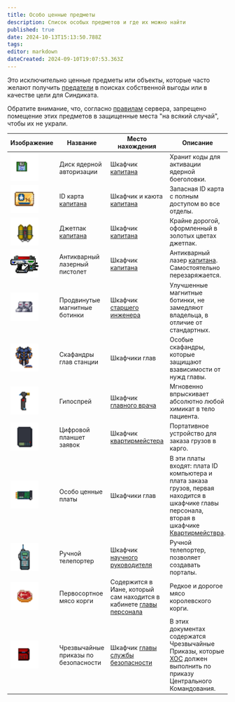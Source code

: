 ```yaml
---
title: Особо ценные предметы
description: Список особых предметов и где их можно найти
published: true
date: 2024-10-13T15:13:50.788Z
tags: 
editor: markdown
dateCreated: 2024-09-10T19:07:53.363Z
---
```


<div><p>
Это исключительно ценные предметы или объекты, которые часто желают получить <a href="/roles/traitor" class="is-internal-link is-valid-page">предатели</a>
в поисках собственной выгоды или в качестве цели для Синдиката.

Обратите внимание, что, согласно <a href="/rules" class="is-internal-link is-valid-page">правилам</a> сервера, запрещено помещение этих предметов в защищенные места "на всякий случай", чтобы их не украли.
</p>
<p>
</p>
<center>
  <table class="com">
    <thead>
      <tr>
    <th>Изображение</th>
    <th>Название</th>
    <th>Место нахождения</th>
    <th>Описание</th>
  </tr></thead>
    <tr>
        <td><img src="/guides/especiallyvaluableitems/nucleardisk.gif" alt="nucleardisk.gif" width="64" height="64"></td>
        <td>Диск ядерной авторизации</td>
        <td>Шкафчик <a href="/roles/captain" class="is-internal-link is-valid-page">капитана</a></td>
        <td>Хранит коды для активации ядерной боеголовки.</td>
    </tr>
    <tr>
        <td><img src="/guides/especiallyvaluableitems/id_card_captain.png" alt="id_card_captain.png" width="64" height="64"></td>
        <td>ID карта <a href="/roles/captain" class="is-internal-link is-valid-page">капитана</a></td>
        <td>Шкафчик и каюта <a href="/roles/captain" class="is-internal-link is-valid-page">капитана</a></td>
        <td>Запасная ID карта с полным доступом во все отделы.</td>
    </tr>
    <tr>
        <td><img src="/guides/especiallyvaluableitems/captainjetpack.png" alt="captainjetpack.png" width="64" height="64"></td>
        <td>Джетпак <a href="/roles/captain" class="is-internal-link is-valid-page">капитана</a></td>
        <td>Шкафчик <a href="/roles/captain" class="is-internal-link is-valid-page">капитана</a></td>
        <td>Крайне дорогой, оформленный в золотых цветах джетпак.</td>
    </tr>
    <tr>
        <td><img src="/guides/especiallyvaluableitems/captaingun.gif" alt="captaingun.gif" width="64" height="64"></td>
        <td>Антикварный лазерный пистолет</td>
        <td>Шкафчик <a href="/roles/captain" class="is-internal-link is-valid-page">капитана</a></td>
        <td>Антикварный лазер <a href="/roles/captain" class="is-internal-link is-valid-page">капитана</a>. Самостоятельно перезаряжается.</td>
    </tr>
    <tr>
        <td><img src="/guides/especiallyvaluableitems/advanced_magnetic_boots.png" alt="advanced_magnetic_boots.png" width="64" height="64"></td>
        <td>Продвинутые магнитные ботинки</td>
        <td>Шкафчик <a href="/roles/chiefengineer" class="is-internal-link is-valid-page">старшего инженера</a></td>
        <td>Улучшенные магнитные ботинки, не замедляют владельца, в отличие от стандартных.</td>
    </tr>
    <tr>
        <td><img src="/guides/especiallyvaluableitems/spacesuits2.gif" alt="researchdirectorspacesuit.png" width="64" height="64"></td>
        <td>Скафандры глав станции</td>
        <td>Шкафчики глав</td>
        <td>Особые скафандры, которые защищают взависимости от нужд главы.</td>
    </tr>
    <tr>
        <td><img src="/guides/especiallyvaluableitems/hypospray2.png" alt="hypospray2.png" width="64" height="64"></td>
        <td>Гипоспрей</td>
        <td>Шкафчик <a href="/roles/chiefmedicalofficer" class="is-internal-link is-valid-page">главного врача</a></td>
        <td>Мгновенно впрыскивает абсолютно любой химикат в тело пациента.</td>
    </tr>
    <tr>
        <td><img src="/guides/especiallyvaluableitems/clipboard.png" alt="clipboard.png" width="64" height="64"></td>
        <td>Цифровой планшет заявок</td>
        <td>Шкафчик <a href="/roles/quartermaster" class="is-internal-link is-valid-page">квартирмейстера</a></td>
        <td>Портативное устройство для заказа грузов в карго.</td>
    </tr>
    <tr>
        <td><img src="/guides/especiallyvaluableitems/machine_board.png" alt="machine_board.png" width="64" height="64"></td>
        <td>Особо ценные платы</td>
        <td>Шкафчики глав</td>
        <td>В эти платы входят: плата ID компьютера и плата заказа грузов, первая находится в шкафчике главы персонала, вторая в шкафчике <a href="/roles/quartermaster" class="is-internal-link is-valid-page">Квартирмействра</a>.</td>
    </tr>
    <tr>
        <td><img src="/guides/especiallyvaluableitems/hand_teleporter.gif" alt="hand_teleporter.gif" width="64" height="64"></td>
        <td>Ручной телепортер</td>
        <td>Шкафчик <a href="/roles/researchdirector" class="is-internal-link is-valid-page">научного руководителя</a></td>
        <td>Ручной телепортер, позволяет создавать порталы.</td>
    </tr>
    <tr>
        <td><img src="/guides/especiallyvaluableitems/foodmeatcorgi.png" alt="foodmeatcorgi.png" width="64" height="64"></td>
        <td>Первосортное мясо корги</td>
        <td>Содержится в Иане, который сам находится в кабинете <a href="/roles/headofpersonnel" class="is-internal-link is-valid-page">главы персонала</a></td>
        <td>Редкое и дорогое мясо королевского корги.</td>
    </tr>
    <tr>
        <td><img src="/guides/especiallyvaluableitems/folder-sec-doc.png" alt="folder-sec-doc.png" width="64" height="64"></td>
        <td>Чрезвычайные приказы по безопасности</td>
        <td>Шкафчик <a href="/roles/headofsecurity" class="is-internal-link is-valid-page">главы службы безопасности</a></td>
        <td>В этих документах содержатся Чрезвычайные Приказы, которые <a href="/roles/headofsecurity" class="is-internal-link is-valid-page">ХОС</a> должен выполнить по приказу Центрального Командования.</td>
    </tr></table>